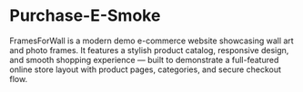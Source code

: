 # Purchase-E-Smoke
FramesForWall is a modern demo e-commerce website showcasing wall art and photo frames. It features a stylish product catalog, responsive design, and smooth shopping experience — built to demonstrate a full-featured online store layout with product pages, categories, and secure checkout flow.
